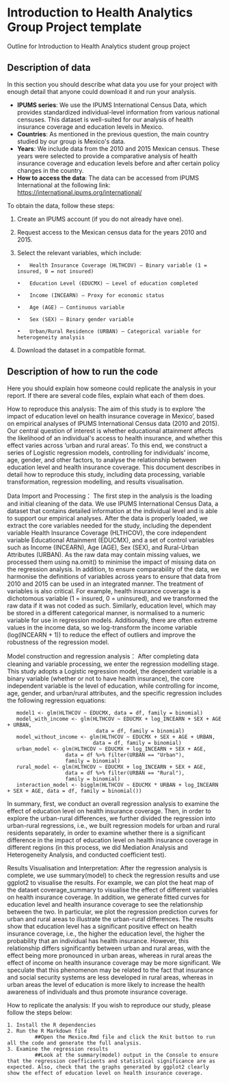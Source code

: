 # Introduction to Health Analytics Group Project template
Outline for Introduction to Health Analytics student group project

## Description of data
In this section you should describe what data you use for your project with enough detail that anyone could download it and run your analysis.
- **IPUMS series**: We use the IPUMS International Census Data, which provides standardized individual-level information from various national censuses. This dataset is well-suited for our analysis of health insurance coverage and education levels in Mexico.
- **Countries**: As mentioned in the previous question, the main country studied by our group is Mexico's data.
- **Years**: We include data from the 2010 and 2015 Mexican census. These years were selected to provide a comparative analysis of health insurance coverage and education levels before and after certain policy changes in the country.
- **How to access the data**: The data can be accessed from IPUMS International at the following link:
https://international.ipums.org/international/

To obtain the data, follow these steps:
1.	Create an IPUMS account (if you do not already have one).
 
2.	Request access to the Mexican census data for the years 2010 and 2015.
 
3.	Select the relevant variables, which include:

        •	Health Insurance Coverage (HLTHCOV) – Binary variable (1 = insured, 0 = not insured) 
	
        •	Education Level (EDUCMX) – Level of education completed
	
        •	Income (INCEARN) – Proxy for economic status
	
        •	Age (AGE) – Continuous variable
	
        •	Sex (SEX) – Binary gender variable
	
        •	Urban/Rural Residence (URBAN) – Categorical variable for heterogeneity analysis
	
 4.	Download the dataset in a compatible format.

## Description of how to run the code
Here you should explain how someone could replicate the analysis in your report. If there are several code files, explain what each of them does.

How to reproduce this analysis:
The aim of this study is to explore ‘the impact of education level on health insurance coverage in Mexico’, based on empirical analyses of IPUMS International Census data (2010 and 2015). Our central question of interest is whether educational attainment affects the likelihood of an individual's access to health insurance, and whether this effect varies across ‘urban and rural areas’. To this end, we construct a series of Logistic regression models, controlling for individuals' income, age, gender, and other factors, to analyse the relationship between education level and health insurance coverage. This document describes in detail how to reproduce this study, including data processing, variable transformation, regression modelling, and results visualisation.

Data Import and Processing：
The first step in the analysis is the loading and initial cleaning of the data. We use IPUMS International Census Data, a dataset that contains detailed information at the individual level and is able to support our empirical analyses. After the data is properly loaded, we extract the core variables needed for the study, including the dependent variable Health Insurance Coverage (HLTHCOV), the core independent variable Educational Attainment (EDUCMX), and a set of control variables such as Income (INCEARN), Age (AGE), Sex (SEX), and Rural-Urban Attributes (URBAN). As the raw data may contain missing values, we processed them using na.omit() to minimise the impact of missing data on the regression analysis. In addition, to ensure comparability of the data, we harmonise the definitions of variables across years to ensure that data from 2010 and 2015 can be used in an integrated manner. The treatment of variables is also critical. For example, health insurance coverage is a dichotomous variable (1 = insured, 0 = uninsured), and we transformed the raw data if it was not coded as such. Similarly, education level, which may be stored in a different categorical manner, is normalised to a numeric variable for use in regression models. Additionally, there are often extreme values in the income data, so we log-transform the income variable (log(INCEARN + 1)) to reduce the effect of outliers and improve the robustness of the regression model.

Model construction and regression analysis：
After completing data cleaning and variable processing, we enter the regression modelling stage. This study adopts a Logistic regression model, the dependent variable is a binary variable (whether or not to have health insurance), the core independent variable is the level of education, while controlling for income, age, gender, and urban/rural attributes, and the specific regression includes the following regression equations:
```
   model1 <- glm(HLTHCOV ~ EDUCMX, data = df, family = binomial)
   model_with_income <- glm(HLTHCOV ~ EDUCMX + log_INCEARN + SEX + AGE + URBAN, 
                             data = df, family = binomial)
   model_without_income <- glm(HLTHCOV ~ EDUCMX + SEX + AGE + URBAN, 
                            data = df, family = binomial)
   urban_model <- glm(HLTHCOV ~ EDUCMX + log_INCEARN + SEX + AGE, 
                   data = df %>% filter(URBAN == "Urban"), 
                   family = binomial)
   rural_model <- glm(HLTHCOV ~ EDUCMX + log_INCEARN + SEX + AGE, 
                   data = df %>% filter(URBAN == "Rural"), 
                   family = binomial)
   interaction_model <- bigglm(HLTHCOV ~ EDUCMX * URBAN + log_INCEARN + SEX + AGE, data = df, family = binomial())
```
In summary, first, we conduct an overall regression analysis to examine the effect of education level on health insurance coverage. Then, in order to explore the urban-rural differences, we further divided the regression into urban-rural regressions, i.e., we built regression models for urban and rural residents separately, in order to examine whether there is a significant difference in the impact of education level on health insurance coverage in different regions (in this process, we did Mediation Analysis and Heterogeneity Analysis, and conducted coefficient test).

Results Visualisation and Interpretation:
After the regression analysis is complete, we use summary(model) to check the regression results and use ggplot2 to visualise the results. For example, we can plot the heat map of the dataset coverage_summary to visualise the effect of different variables on health insurance coverage. In addition, we generate fitted curves for education level and health insurance coverage to see the relationship between the two. In particular, we plot the regression prediction curves for urban and rural areas to illustrate the urban-rural differences. The results show that education level has a significant positive effect on health insurance coverage, i.e., the higher the education level, the higher the probability that an individual has health insurance. However, this relationship differs significantly between urban and rural areas, with the effect being more pronounced in urban areas, whereas in rural areas the effect of income on health insurance coverage may be more significant. We speculate that this phenomenon may be related to the fact that insurance and social security systems are less developed in rural areas, whereas in urban areas the level of education is more likely to increase the health awareness of individuals and thus promote insurance coverage.

How to replicate the analysis:
If you wish to reproduce our study, please follow the steps below:

	1. Install the R dependencies
	2. Run the R Markdown file
             ##Open the Mexico.Rmd file and click the Knit button to run all the code and generate the full analysis.
	3. Examine the regression results
             ##Look at the summary(model) output in the Console to ensure that the regression coefficients and statistical significance are as expected. Also, check that the graphs generated by ggplot2 clearly show the effect of education level on health insurance coverage.

